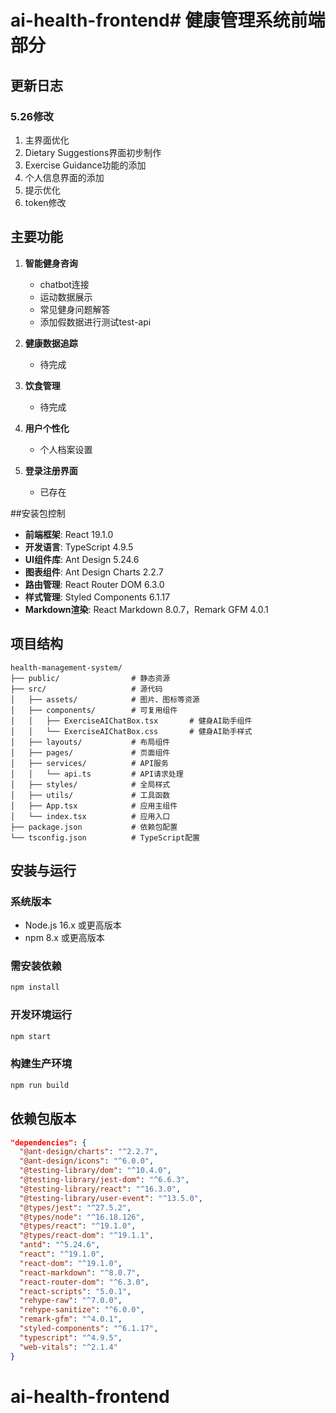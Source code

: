 # ai-health-frontend# 健康管理系统前端部分

## 更新日志

### 5.26修改
1. 主界面优化
2. Dietary Suggestions界面初步制作
3. Exercise Guidance功能的添加
4. 个人信息界面的添加
5. 提示优化
6. token修改

## 主要功能

1. **智能健身咨询**
   - chatbot连接
   - 运动数据展示
   - 常见健身问题解答
   - 添加假数据进行测试test-api

2. **健康数据追踪**
    - 待完成
  

3. **饮食管理**
    - 待完成

4. **用户个性化**
   - 个人档案设置

5. **登录注册界面**
   - 已存在


##安装包控制

- **前端框架**: React 19.1.0
- **开发语言**: TypeScript 4.9.5
- **UI组件库**: Ant Design 5.24.6
- **图表组件**: Ant Design Charts 2.2.7
- **路由管理**: React Router DOM 6.3.0
- **样式管理**: Styled Components 6.1.17
- **Markdown渲染**: React Markdown 8.0.7，Remark GFM 4.0.1

## 项目结构

```
health-management-system/
├── public/                # 静态资源
├── src/                   # 源代码
│   ├── assets/            # 图片、图标等资源
│   ├── components/        # 可复用组件
│   │   ├── ExerciseAIChatBox.tsx       # 健身AI助手组件
│   │   └── ExerciseAIChatBox.css       # 健身AI助手样式
│   ├── layouts/           # 布局组件
│   ├── pages/             # 页面组件
│   ├── services/          # API服务
│   │   └── api.ts         # API请求处理
│   ├── styles/            # 全局样式
│   ├── utils/             # 工具函数
│   ├── App.tsx            # 应用主组件
│   └── index.tsx          # 应用入口
├── package.json           # 依赖包配置
└── tsconfig.json          # TypeScript配置
```

## 安装与运行

### 系统版本

- Node.js 16.x 或更高版本
- npm 8.x 或更高版本

### 需安装依赖

```bash
npm install
```

### 开发环境运行

```bash
npm start
```

### 构建生产环境

```bash
npm run build
```

## 依赖包版本

```json
"dependencies": {
  "@ant-design/charts": "^2.2.7",
  "@ant-design/icons": "^6.0.0",
  "@testing-library/dom": "^10.4.0",
  "@testing-library/jest-dom": "^6.6.3",
  "@testing-library/react": "^16.3.0",
  "@testing-library/user-event": "^13.5.0",
  "@types/jest": "^27.5.2",
  "@types/node": "^16.18.126",
  "@types/react": "^19.1.0",
  "@types/react-dom": "^19.1.1",
  "antd": "^5.24.6",
  "react": "^19.1.0",
  "react-dom": "^19.1.0",
  "react-markdown": "^8.0.7",
  "react-router-dom": "^6.3.0",
  "react-scripts": "5.0.1",
  "rehype-raw": "^7.0.0",
  "rehype-sanitize": "^6.0.0",
  "remark-gfm": "^4.0.1",
  "styled-components": "^6.1.17",
  "typescript": "^4.9.5",
  "web-vitals": "^2.1.4"
}
```

# ai-health-frontend